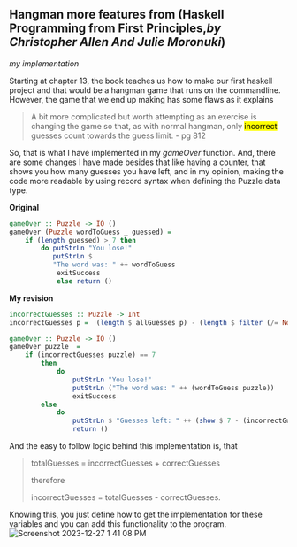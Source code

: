 ## Hangman more features from (Haskell Programming from First Principles,*by Christopher Allen And Julie Moronuki*) 
*my implementation*

Starting at chapter 13, the book teaches us how to make our
first haskell project and that would be a hangman game that runs
on the commandline. 
However, the game that we end up making has some flaws as it explains

> A bit more complicated but worth attempting as an exercise is changing
> the game so that, as with normal hangman, only <mark>incorrect</mark>
> guesses count towards the guess limit. - pg 812

So, that is what I have implemented in my *gameOver* function.
And, there are some changes I have made besides that like having a counter,
that shows you how many guesses you have left, and in my opinion,
making the code more readable by using record syntax when defining the
Puzzle data type.
 
**Original** 
```haskell
gameOver :: Puzzle -> IO ()
gameOver (Puzzle wordToGuess _ guessed) =
    if (length guessed) > 7 then
        do putStrLn "You lose!"
           putStrLn $
           "The word was: " ++ wordToGuess
            exitSuccess
            else return ()
```


**My revision**
```haskell 
incorrectGuesses :: Puzzle -> Int
incorrectGuesses p =  (length $ allGuesses p) - (length $ filter (/= Nothing) (nub $ correctGuesses p))

gameOver :: Puzzle -> IO () 
gameOver puzzle  = 
    if (incorrectGuesses puzzle) == 7 
        then
            do 
                putStrLn "You lose!" 
                putStrLn ("The word was: " ++ (wordToGuess puzzle))
                exitSuccess
        else 
            do
                putStrLn $ "Guesses left: " ++ (show $ 7 - (incorrectGuesses puzzle))
                return () 
```

And the easy to follow logic behind this implementation is, that

> totalGuesses = incorrectGuesses + correctGuesses 
> 
> therefore 
> 
> incorrectGuesses = totalGuesses - correctGuesses. 


Knowing this, you just define how to get the implementation for these variables and you can add this functionality to the program. 
![Screenshot 2023-12-27 1 41 08 PM](https://github.com/AlecRodriguez3782/hangman-game/assets/154834510/6475d7cf-36e8-4980-b2f0-c3c99ad438e2)

